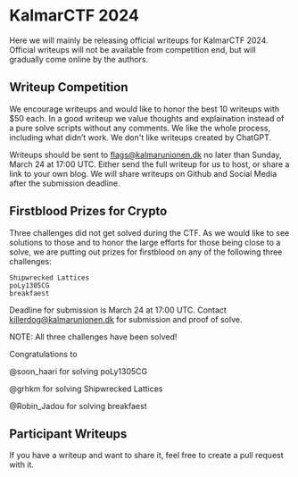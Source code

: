 # KalmarCTF 2024
Here we will mainly be releasing official writeups for KalmarCTF 2024. Official writeups will not be available from competition end, but will gradually come online by the authors.

## Writeup Competition
We encourage writeups and would like to honor the best 10 writeups with $50 each. In a good writeup we value thoughts and explaination instead of a pure solve scripts without any comments. We like the whole process, including what didn’t work. We don't like writeups created by ChatGPT.

Writeups should be sent to flags@kalmarunionen.dk no later than Sunday, March 24 at 17:00 UTC. Either send the full writeup for us to host, or share a link to your own blog. We will share writeups on Github and Social Media after the submission deadline.

## Firstblood Prizes for Crypto
Three challenges did not get solved during the CTF. As we would like to see solutions to those and to honor the large efforts for those being close to a solve, we are putting out prizes for firstblood on any of the following three challenges:

    Shipwrecked Lattices
    poLy1305CG
    breakfaest

Deadline for submission is March 24 at 17:00 UTC. Contact killerdog@kalmarunionen.dk for submission and proof of solve.

NOTE: All three challenges have been solved!

Congratulations to 

@soon_haari for solving poLy1305CG

@grhkm for solving Shipwrecked Lattices

@Robin_Jadou for solving breakfaest

## Participant Writeups
If you have a writeup and want to share it, feel free to create a pull request with it.
